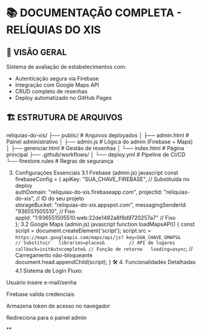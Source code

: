 # 📚 DOCUMENTAÇÃO COMPLETA - RELÍQUIAS DO XIS

## 🌟 VISÃO GERAL
Sistema de avaliação de estabelecimentos com:
- Autenticação segura via Firebase
- Integração com Google Maps API
- CRUD completo de resenhas
- Deploy automatizado no GitHub Pages

## 🏗 ESTRUTURA DE ARQUIVOS
reliquias-do-xis/
├── public/ # Arquivos deployados
│ ├── admin.html # Painel administrativo
│ ├── admin.js # Lógica do admin (Firebase + Maps)
│ ├── gerenciar.html # Gestão de resenhas
│ └── index.html # Página principal
├── .github/workflows/
│ └── deploy.yml # Pipeline de CI/CD
└── firestore.rules # Regras de segurança


3. Configurações Essenciais
3.1 Firebase (admin.js)
javascript
const firebaseConfig = {
  apiKey: "SUA_CHAVE_FIREBASE",          // Substituída no deploy  
  authDomain: "reliquias-do-xis.firebaseapp.com",
  projectId: "reliquias-do-xis",         // ID do seu projeto  
  storageBucket: "reliquias-do-xis.appspot.com",
  messagingSenderId: "936551505510",     // Fixo  
  appId: "1:936551505510:web:22de1482a8f8d9720257a7" // Fixo  
};
3.2 Google Maps (admin.js)
javascript
function loadMapsAPI() {
  const script = document.createElement('script');
  script.src = `https://maps.googleapis.com/maps/api/js?
    key=SUA_CHAVE_GMAPS&      // Substituir  
    libraries=places&         // API de lugares  
    callback=initAutocomplete& // Função de retorno  
    loading=async`;           // Carregamento não-bloqueante  
  document.head.appendChild(script);
}
🛠 4. Funcionalidades Detalhadas
4.1 Sistema de Login
Fluxo:

Usuário insere e-mail/senha

Firebase valida credenciais

Armazena token de acesso no navegador

Redireciona para o painel admin

**
